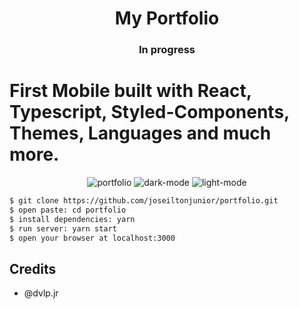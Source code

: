 <h1 align="center">My Portfolio</h1>

<h3 align="center">In progress</h3>

<h1 align="left">First Mobile built with React, Typescript, Styled-Components, Themes, Languages and much more.</h1>

<p align="center">
  <img src="https://i.ibb.co/9pfJm0t/portfolio.png" alt="portfolio" border="0">

  <img src="https://i.ibb.co/th0vC4g/dark.png" alt="dark-mode" border="0">

  <img src="https://i.ibb.co/vDMz4XL/light.png" alt="light-mode" border="0">
</p>

```sh
$ git clone https://github.com/joseiltonjunior/portfolio.git
$ open paste: cd portfolio
$ install dependencies: yarn
$ run server: yarn start
$ open your browser at localhost:3000
```

## Credits

- @dvlp.jr
